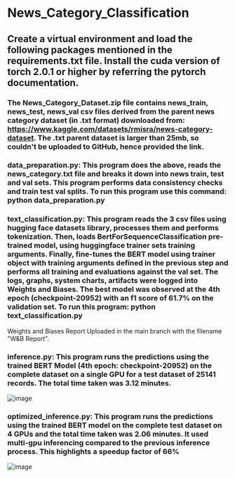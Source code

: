 # News_Category_Classification

## Create a virtual environment and load the following packages mentioned in the requirements.txt file. Install the cuda version of torch 2.0.1 or higher by referring the pytorch documentation.

### The News_Category_Dataset.zip file contains news_train, news_test, news_val csv files derived from the parent news category dataset (in .txt format) downloaded from: https://www.kaggle.com/datasets/rmisra/news-category-dataset. The .txt parent dataset is larger than 25mb, so couldn't be uploaded to GitHub, hence provided the link.
### data_preparation.py:  This program does the above, reads the news_category.txt file and breaks it down into news train, test and val sets. This program performs data consistency checks and train test val splits. To run this program use this command: python data_preparation.py

### text_classification.py: This program reads the 3 csv files using hugging face datasets library, processes them and performs tokenization. Then, loads BertForSequenceClassification pre-trained model, using huggingface trainer sets training arguments. Finally, fine-tunes the BERT model using trainer object with training arguments defined in the previous step and performs all training and evaluations against the val set. The logs, graphs, system charts, artifacts were logged into Weights and Biases. The best model was observed at the 4th epoch (checkpoint-20952) with an f1 score of 61.7% on the validation set. To run this program: python text_classification.py
Weights and Biases Report Uploaded in the main branch with the filename "W&B Report".

### inference.py: This program runs the predictions using the trained BERT Model (4th epoch: checkpoint-20952) on the complete dataset on a single GPU for a test dataset of 25141 records. The total time taken was 3.12 minutes.
![image](https://github.com/abhijit57/News_Category_Classification/assets/44730823/4e14f03c-c489-4222-a3f5-737d8d182302)

### optimized_inference.py: This program runs the predictions using the trained BERT model on the complete test dataset on 4 GPUs and the total time taken was 2.06 minutes. It used multi-gpu inferencing compared to the previous inference process. This highlights a speedup factor of 66%
![image](https://github.com/abhijit57/News_Category_Classification/assets/44730823/624c540a-5cfa-44b5-9720-eebc64bcce35)


